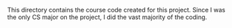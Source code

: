 This directory contains the course code created for this project. Since I was the only CS major on the project, I did the vast majority of the coding.

